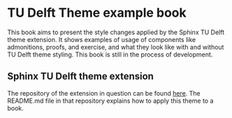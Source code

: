 # TU Delft Theme example book

This book aims to present the style changes applied by the Sphinx TU Delft theme extension. It shows examples of usage of components like admonitions, proofs, and exercise, and what they look like with and without TU Delft theme styling. This book is still in the process of development.

## Sphinx TU Delft theme extension

The repository of the extension in question can be found [here](https://github.com/TeachBooks/Sphinx-TUDelft-theme). The README.md file in that repository explains how to apply this theme to a book.